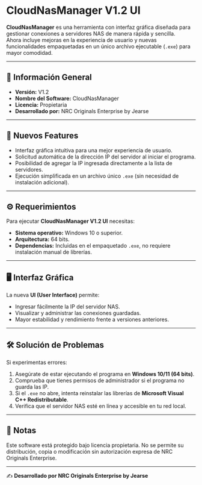 # CloudNasManager V1.2 UI

**CloudNasManager** es una herramienta con interfaz gráfica diseñada para gestionar conexiones a servidores NAS de manera rápida y sencilla.  
Ahora incluye mejoras en la experiencia de usuario y nuevas funcionalidades empaquetadas en un único archivo ejecutable (`.exe`) para mayor comodidad.

---

## 📌 Información General
- **Versión:** V1.2  
- **Nombre del Software:** CloudNasManager  
- **Licencia:** Propietaria  
- **Desarrollado por:** NRC Originals Enterprise by Jearse  

---

## 🚀 Nuevos Features
- Interfaz gráfica intuitiva para una mejor experiencia de usuario.  
- Solicitud automática de la dirección IP del servidor al iniciar el programa.  
- Posibilidad de agregar la IP ingresada directamente a la lista de servidores.  
- Ejecución simplificada en un archivo único `.exe` (sin necesidad de instalación adicional).  

---

## ⚙️ Requerimientos
Para ejecutar **CloudNasManager V1.2 UI** necesitas:  
- **Sistema operativo:** Windows 10 o superior.  
- **Arquitectura:** 64 bits.  
- **Dependencias:** Incluidas en el empaquetado `.exe`, no requiere instalación manual de librerías.  

---

## 🖥️ Interfaz Gráfica
La nueva **UI (User Interface)** permite:  
- Ingresar fácilmente la IP del servidor NAS.  
- Visualizar y administrar las conexiones guardadas.  
- Mayor estabilidad y rendimiento frente a versiones anteriores.  

---

## 🛠️ Solución de Problemas
Si experimentas errores:  
1. Asegúrate de estar ejecutando el programa en **Windows 10/11 (64 bits)**.  
2. Comprueba que tienes permisos de administrador si el programa no guarda las IP.  
3. Si el `.exe` no abre, intenta reinstalar las librerías de **Microsoft Visual C++ Redistributable**.  
4. Verifica que el servidor NAS esté en línea y accesible en tu red local.  

---

## 📄 Notas
Este software está protegido bajo licencia propietaria. No se permite su distribución, copia o modificación sin autorización expresa de NRC Originals Enterprise.

---

✍️ **Desarrollado por NRC Originals Enterprise by Jearse**  
